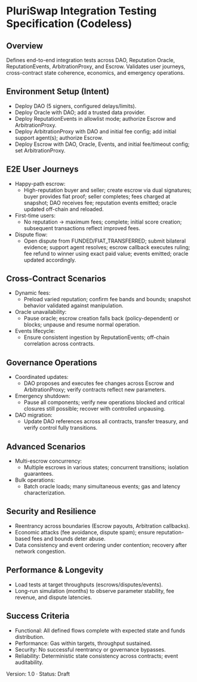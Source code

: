# PluriSwap Integration Testing Specification (Codeless)

## Overview
Defines end-to-end integration tests across DAO, Reputation Oracle, ReputationEvents, ArbitrationProxy, and Escrow. Validates user journeys, cross-contract state coherence, economics, and emergency operations.

## Environment Setup (Intent)
- Deploy DAO (5 signers, configured delays/limits).
- Deploy Oracle with DAO; add a trusted data provider.
- Deploy ReputationEvents in allowlist mode; authorize Escrow and ArbitrationProxy.
- Deploy ArbitrationProxy with DAO and initial fee config; add initial support agent(s); authorize Escrow.
- Deploy Escrow with DAO, Oracle, Events, and initial fee/timeout config; set ArbitrationProxy.

## E2E User Journeys
- Happy-path escrow:
  - High-reputation buyer and seller; create escrow via dual signatures; buyer provides fiat proof; seller completes; fees charged at snapshot; DAO receives fee; reputation events emitted; oracle updated off-chain and reloaded.
- First-time users:
  - No reputation → maximum fees; complete; initial score creation; subsequent transactions reflect improved fees.
- Dispute flow:
  - Open dispute from FUNDED/FIAT_TRANSFERRED; submit bilateral evidence; support agent resolves; escrow callback executes ruling; fee refund to winner using exact paid value; events emitted; oracle updated accordingly.

## Cross-Contract Scenarios
- Dynamic fees:
  - Preload varied reputation; confirm fee bands and bounds; snapshot behavior validated against manipulation.
- Oracle unavailability:
  - Pause oracle; escrow creation falls back (policy-dependent) or blocks; unpause and resume normal operation.
- Events lifecycle:
  - Ensure consistent ingestion by ReputationEvents; off-chain correlation across contracts.

## Governance Operations
- Coordinated updates:
  - DAO proposes and executes fee changes across Escrow and ArbitrationProxy; verify contracts reflect new parameters.
- Emergency shutdown:
  - Pause all components; verify new operations blocked and critical closures still possible; recover with controlled unpausing.
- DAO migration:
  - Update DAO references across all contracts, transfer treasury, and verify control fully transitions.

## Advanced Scenarios
- Multi-escrow concurrency:
  - Multiple escrows in various states; concurrent transitions; isolation guarantees.
- Bulk operations:
  - Batch oracle loads; many simultaneous events; gas and latency characterization.

## Security and Resilience
- Reentrancy across boundaries (Escrow payouts, Arbitration callbacks).
- Economic attacks (fee avoidance, dispute spam); ensure reputation-based fees and bounds deter abuse.
- Data consistency and event ordering under contention; recovery after network congestion.

## Performance & Longevity
- Load tests at target throughputs (escrows/disputes/events).
- Long-run simulation (months) to observe parameter stability, fee revenue, and dispute latencies.

## Success Criteria
- Functional: All defined flows complete with expected state and funds distribution.
- Performance: Gas within targets, throughput sustained.
- Security: No successful reentrancy or governance bypasses.
- Reliability: Deterministic state consistency across contracts; event auditability.

Version: 1.0 · Status: Draft


